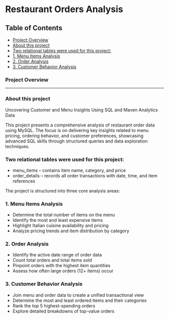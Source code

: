 # Restaurant Orders Analysis

## Table of Contents

- [Project Overview](#project-overview)
- [About this project](#about-this-project)
- [Two relational tables were used for this project:](#two-relational-tables-were-used-for-this-project)
- [1. Menu Items Analysis](#1-menu-items-analysis)
- [2. Order Analysis](#2-Order-Analysis)
- [3. Customer Behavior Analysis](#3-Customer-Behavior-Analysis)

### Project Overview
---

### About this project
Uncovering Customer and Menu Insights Using SQL and Maven Analytics Data

This project presents a comprehensive analysis of restaurant order data using MySQL. The focus is on delivering key insights related to menu pricing, ordering behavior, and customer preferences, showcasing advanced SQL skills through structured queries and data exploration techniques.

### Two relational tables were used for this project:

- menu_items – contains item name, category, and price
- order_details – records all order transactions with date, time, and item references

The project is structured into three core analysis areas:

### 1. Menu Items Analysis
- Determine the total number of items on the menu
- Identify the most and least expensive items
- Highlight Italian cuisine availability and pricing
- Analyze pricing trends and item distribution by category

### 2. Order Analysis
- Identify the active date range of order data
- Count total orders and total items sold
- Pinpoint orders with the highest item quantities
- Assess how often large orders (12+ items) occur

### 3. Customer Behavior Analysis
- Join menu and order data to create a unified transactional view
- Determine the most and least ordered items and their categories
- Rank the top 5 highest-spending orders
- Explore detailed breakdowns of top-value orders

